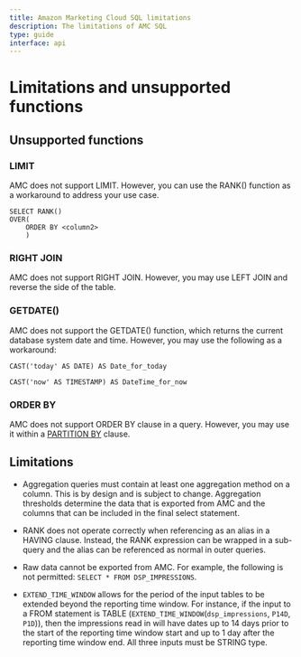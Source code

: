 ```yaml
---
title: Amazon Marketing Cloud SQL limitations
description: The limitations of AMC SQL
type: guide
interface: api
---
```


# Limitations and unsupported functions

## Unsupported functions

### LIMIT

AMC does not support LIMIT. However, you can use the RANK() function as a workaround to address your use case.

```
SELECT RANK() 
OVER(
    ORDER BY <column2>
    )
```

### RIGHT JOIN

AMC does not support RIGHT JOIN. However, you may use LEFT JOIN and reverse the side of the table.


### GETDATE()

AMC does not support the GETDATE() function, which returns the current database system date and time. However, you may use the following as a workaround:


```
CAST('today' AS DATE) AS Date_for_today
```


```
CAST('now' AS TIMESTAMP) AS DateTime_for_now 
```


### ORDER BY

AMC does not support ORDER BY clause in a query. However, you may use it within a [PARTITION BY](#guides/amazon-marketing-cloud/amc-sql/functions#partition-by) clause.



## Limitations

-   Aggregation queries must contain at least one aggregation method on a column. This is by design and is subject to change. Aggregation
    thresholds determine the data that is exported from AMC and the columns that can be included in the final select statement.

-   RANK does not operate correctly when referencing as an alias in a HAVING clause. Instead, the RANK expression can be wrapped in a
    sub-query and the alias can be referenced as normal in outer queries.

-   Raw data cannot be exported from AMC. For example, the following is not permitted: `SELECT * FROM DSP_IMPRESSIONS`.

-   `EXTEND_TIME_WINDOW` allows for the period of the input tables to be extended beyond the reporting time window. For instance, if the
    input to a FROM statement is TABLE (`EXTEND_TIME_WINDOW`(`dsp_impressions`, `P14D`, `P1D`)), then the impressions read in will have dates up to 14 days prior to the start of the reporting time window start and up to 1 day after the reporting time window end. All three inputs must be STRING type.